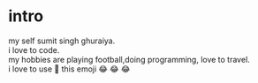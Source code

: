 # intro

my self sumit singh ghuraiya.<br/>
i love to code.<br/>
my hobbies are playing football,doing programming, love to travel.<br/>
i love to use 🐣 this emoji 😂 😂 😂 <br/>

